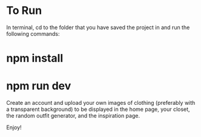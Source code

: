 # To Run
In terminal, cd to the folder that you have saved the project in and run the following commands: 

# npm install 
# npm run dev

Create an account and upload your own images of clothing (preferably with a transparent background) to be displayed in the home page, your closet, the random outfit generator, and the inspiration page. 

Enjoy! 

